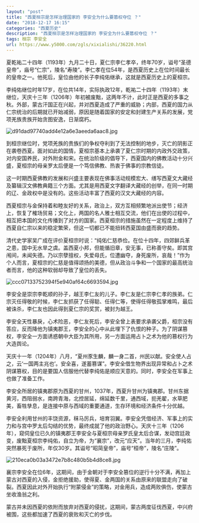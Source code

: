 ```yaml
---
layout: "post"
title: "西夏桓宗是怎样治理国家的 李安全为什么要篡权夺位 ？"
date: "2018-12-17 16:15"
categories: "西夏历史"
description: "西夏桓宗是怎样治理国家的 李安全为什么要篡权夺位 ？"
tags: 桓宗 李安全
url: https://www.y5000.com/zgls/xixialishi/36220.html
---
```






夏乾祐二十四年（1193年）九月二十日，夏仁宗李仁孝卒，终年70岁，谥号“圣德皇帝”，庙号“仁宗”，陵名“寿陵”。李仁孝在位54年，是西夏历史上在位时间最长的皇帝之一。他死后，皇位由他的长子李纯佑继承，这就是西夏历史上的夏桓宗。

李纯佑继位时年17岁，在位共14年，实际执政12年，乾祐二十四年（1193年）末继位，天庆十三年（1206年）年初被废黜，这两年不计，此时正是西夏的多事之秋。外部，蒙古汗国正在兴起，并对西夏造成了严重的威胁；内部，西夏的国力从仁宗统治的后期就已开始减弱，原因是随着国家的安定和封建生产关系的发展，党项羌族贵族开始贪图安逸，日渐腐朽。

![d91dad97740add4e12a6e3aeeda6aac8.jpg](https://img.y5000.com/uploads/allimg/181030/d91dad97740add4e12a6e3aeeda6aac8.jpg)

到桓宗继位时，党项羌族的贵族们的争权夺利到了无法控制的地步，灭亡的阴影正在袭卷西夏。面对如此的国情，夏桓宗基本上承袭了夏仁宗时期的内政外交政策，对内安国养民，对外附金和宋。在统治阶级的倡导下，西夏国内的佛教活动十分兴盛，夏桓宗的母亲罗太后便是一个笃信佛教、热衷于佛事的宗教信徒。

这一时期西夏佛教的发展和兴盛主要表现在佛事活动规模宏大、缮写西夏文大藏经及纂辑汉文佛教典籍三个方面。尤其是用西夏文字翻译大藏经的创举，在同一时期的辽、金政权中是没有的。这些活动丰富了西夏的汉文大藏经的内容。

西夏桓宗与金保持着和睦友好的关系，政治上，双方互相频繁地派出使节；经济上，恢复了榷场贸易；文化上，两国的名人雅士相互交流，他们在出使的过程中，相互把本国的文化传播到了对方的国家。西夏桓宗的措施虽然在一定程度上维持了西夏自仁宗以来的稳定繁荣，但这一切都已不能扭转西夏国由盛而衰的趋势。

清代史学家吴广成在评价夏桓宗时说：“纯佑仁慈恭俭。在位十四年，四郊鲜兵革之患，国中无水旱之虞。盖西夏小邦，但能循旧章，安无事，已称善守矣。即其宫闱间，未闻失德。乃以宗孽擅权，失爱母氏，位遭幽夺，身死废所，哀哉！”作为个人而言，夏桓宗的仁慈是值得颂扬的美德，但从政治斗争和一个国家的最高统治者而言，他的这种软弱却导致了皇位的丢失。

![ccc07133752394f5e940af64c6693594.jpg](https://img.y5000.com/uploads/allimg/181030/ccc07133752394f5e940af64c6693594.jpg)

李安全是崇宗李乾顺的孙子，越王李仁友的儿子。李仁友是仁宗李仁孝的族弟。仁宗灭任得敬的时候，李仁友抓获了任得聪、任得仁等，使得任得敬孤掌难鸣，最后被诛杀，李仁友也因此得到夏仁宗的奖赏，被封为越王。

李安全天性暴戾，心术险恶，李仁友死后，李安全曾上表要求承袭父爵，桓宗没有答应，反而降他为镇夷郡王，李安全的心中从此埋下了仇恨的种子。为了阴谋篡权，李安全一方面诱惑朝中大臣为其所用，另一方面运用占卜之术为他的篡权行为大造舆论。

天庆十一年（1204年）八月，“夏州豕生麟，麟一身二首，州民以献。安全使人占之，云‘一国两主兆也’。安全喜，遂蓄篡谋”。李安全借生物界出现异常和占卜之术阴谋篡权，目的是要国人信服他代替李纯佑是顺应天意的。同时，李安全在军事上也做了准备工作。

李安全所居的镇夷郡原为西夏的甘州，1037年，西夏升甘州为镇夷郡。甘州东据黄河，西阻弱水，南跨青海，北控居延，绵延数千里，通西域，扼羌翟，水草肥美，畜牲孳息，是连接中原与西域的重要通道，生存环境和经济条件十分优越。

李安全利用甘州的丰饶资源，秣马厉兵，培育羽翼。李安全凭借经济、军事上的实力和与宫中罗太后勾结的优势，最终成就了他的政治野心。天庆十三年（1206年），窥伺皇位已久的镇夷郡王李安全与夏桓宗母亲罗氏皇太后合谋，发动宫廷政变，废黜夏桓宗李纯佑，自立为帝，为“襄宗”，改元“应天”。当年的三月，李纯佑突然暴死于废所，年仅30岁。其谥号“昭简皇帝”，庙号“桓帝”，陵名“庄陵”。

![210eca0b03a3472e7b8c480b5b4d8ce8.jpg](https://img.y5000.com/uploads/allimg/181030/210eca0b03a3472e7b8c480b5b4d8ce8.jpg)

襄宗李安全在位6年，这期间，由于金朝对于李安全篡位的逆行十分不满，再加上蒙古对西夏的入侵，金拒绝援助，使得夏、金两国的关系由原来的联盟走向了破裂。西夏因此对外开始执行“附蒙侵金”的策略，对金用兵，造成两败俱伤，使蒙古坐收渔翁之利。

蒙古并未因西夏的依附而放弃对西夏的侵扰，这期间，蒙古两度征伐西夏，中兴府被围，这些都加速了西夏的衰败和灭亡的步伐。
